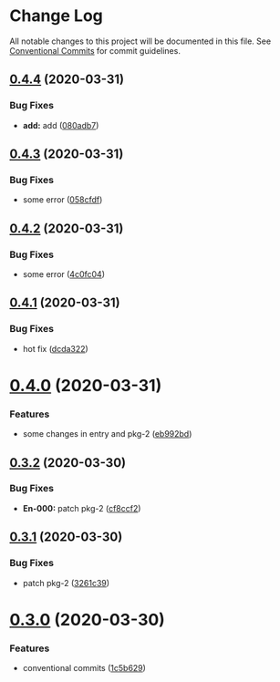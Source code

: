 # Change Log

All notable changes to this project will be documented in this file.
See [Conventional Commits](https://conventionalcommits.org) for commit guidelines.

## [0.4.4](https://github.com/recreateideas/lerna-monorepo/compare/@recreateideas/pkg-2@0.4.3...@recreateideas/pkg-2@0.4.4) (2020-03-31)


### Bug Fixes

* **add:** add ([080adb7](https://github.com/recreateideas/lerna-monorepo/commit/080adb72f5c0c9b130ab121d25ac911e7168a2a1))





## [0.4.3](https://github.com/recreateideas/lerna-monorepo/compare/@recreateideas/pkg-2@0.4.2...@recreateideas/pkg-2@0.4.3) (2020-03-31)


### Bug Fixes

* some error ([058cfdf](https://github.com/recreateideas/lerna-monorepo/commit/058cfdf8e9a35ad10d0ebf4ba2ec5210a0449bc6))





## [0.4.2](https://github.com/recreateideas/lerna-monorepo/compare/@recreateideas/pkg-2@0.4.1...@recreateideas/pkg-2@0.4.2) (2020-03-31)


### Bug Fixes

* some error ([4c0fc04](https://github.com/recreateideas/lerna-monorepo/commit/4c0fc04c320df2b601cbee1ace92fd60df605f2d))





## [0.4.1](https://github.com/recreateideas/lerna-monorepo/compare/@recreateideas/pkg-2@0.4.0...@recreateideas/pkg-2@0.4.1) (2020-03-31)


### Bug Fixes

* hot fix ([dcda322](https://github.com/recreateideas/lerna-monorepo/commit/dcda32270c6be528f24812b394b93725ebc29ad2))





# [0.4.0](https://github.com/recreateideas/lerna-monorepo/compare/@recreateideas/pkg-2@0.3.2...@recreateideas/pkg-2@0.4.0) (2020-03-31)


### Features

* some changes in entry and pkg-2 ([eb992bd](https://github.com/recreateideas/lerna-monorepo/commit/eb992bda6d7cdc5adb6ba176b23548af7469484d))





## [0.3.2](https://github.com/recreateideas/lerna-monorepo/compare/@recreateideas/pkg-2@0.3.1...@recreateideas/pkg-2@0.3.2) (2020-03-30)


### Bug Fixes

* **En-000:** patch pkg-2 ([cf8ccf2](https://github.com/recreateideas/lerna-monorepo/commit/cf8ccf2e808214c038d66ef1d8d94fb48bb0670f))





## [0.3.1](https://github.com/recreateideas/lerna-monorepo/compare/@recreateideas/pkg-2@0.3.0...@recreateideas/pkg-2@0.3.1) (2020-03-30)


### Bug Fixes

* patch pkg-2 ([3261c39](https://github.com/recreateideas/lerna-monorepo/commit/3261c393303c8e5d5256565b688859ad21413488))





# [0.3.0](https://github.com/recreateideas/lerna-monorepo/compare/@recreateideas/pkg-2@0.2.2...@recreateideas/pkg-2@0.3.0) (2020-03-30)


### Features

* conventional commits ([1c5b629](https://github.com/recreateideas/lerna-monorepo/commit/1c5b62941da000012bffd39c4d3111701fcafcd3))
